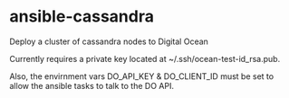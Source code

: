 ansible-cassandra
=================

Deploy a cluster of cassandra nodes to Digital Ocean


Currently requires a private key located at ~/.ssh/ocean-test-id_rsa.pub. 

Also, the envirnment vars DO_API_KEY & DO_CLIENT_ID must be set to allow the ansible tasks to talk to the DO API.
